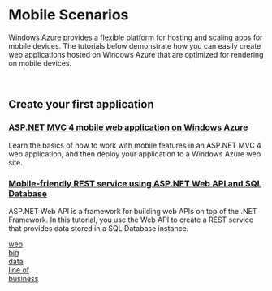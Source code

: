 <h1>Mobile Scenarios</h1>
<p>Windows Azure provides a flexible platform for hosting and scaling apps for mobile devices. The tutorials below demonstrate how you can easily create web applications hosted on Windows Azure that are optimized for rendering on mobile devices.</p> 
<span><br /></span> 

<div class="dev-articles">
<h2>Create your first application</h2>
<div class="article red">
<h3><a href="../../tutorials/aspnet-mvc-4-mobile-website/">ASP.NET MVC 4 mobile web application on Windows Azure</a></h3>
<p>Learn the basics of how to work with mobile features in an ASP.NET MVC 4 web application, and then deploy your application to a Windows Azure web site.</p>
</div>
<div class="article blue">
<h3><a href="../../tutorials/rest-service-using-web-api/">Mobile-friendly REST service using ASP.NET Web API and SQL Database</a></h3>
<p>ASP.NET Web API is a framework for building web APIs on top of the .NET Framework. In this tutorial, you use the Web API to create a REST service that provides data stored in a SQL Database instance.</p>
</div>
</div>

<div class="content-blocks">
<div class="col"><a href="../web/" class="blue-box"><span class="blue-arrow"></span><span>web</span><span class="icon1"></span></a>
</div>
<div class="col"><a href="../big-data/" class="green-box"><span class="green-arrow"></span><span>big<br/>data</span><span class="icon1"></span></a>
</div>
<div class="col"><a href="../line-of-business/" class="pink-box"><span class="pink-arrow"></span><span>line of<br />business</span><span class="icon1"></span></a>
</div>
</div>